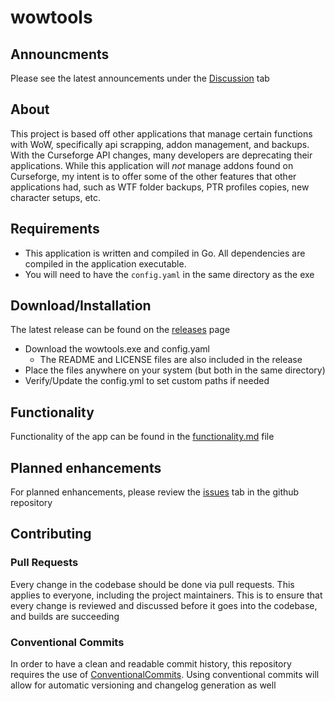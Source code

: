# wowtools

## Announcments

Please see the latest announcements under the [Discussion](https://github.com/lyledouglass/wowtools/discussions) tab

## About

This project is based off other applications that manage certain functions with WoW, specifically api scrapping, addon management, and backups. With the Curseforge API changes, many developers are deprecating their applications. While this application will _not_ manage addons found on Curseforge, my intent is to offer some of the other features that other applications had, such as WTF folder backups, PTR profiles copies, new character setups, etc.

## Requirements

- This application is written and compiled in Go. All dependencies are compiled in the application executable.
- You will need to have the `config.yaml` in the same directory as the exe

## Download/Installation

The latest release can be found on the [releases](https://github.com/lyledouglass/wowtools/releases) page

- Download the wowtools.exe and config.yaml
  - The README and LICENSE files are also included in the release
- Place the files anywhere on your system (but both in the same directory)
- Verify/Update the config.yml to set custom paths if needed

## Functionality

Functionality of the app can be found in the [functionality.md](https://github.com/lyledouglass/wowtools/blob/main/functionality.md) file

## Planned enhancements

For planned enhancements, please review the [issues](https://github.com/lyledouglass/wowtools/issues) tab in the github repository

## Contributing

### Pull Requests

Every change in the codebase should be done via pull requests. This
applies to everyone, including the project maintainers. This is to
ensure that every change is reviewed and discussed before it goes into
the codebase, and builds are succeeding

### Conventional Commits

In order to have a clean and readable commit history, this repository
requires the use of [ConventionalCommits](https://www.conventionalcommits.org/en/v1.0.0/).
Using conventional commits will allow for automatic versioning and
changelog generation as well
